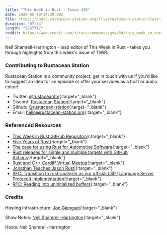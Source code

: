 ```yaml
---
title: "This Week in Rust - Issue 339"
date: 2020-05-19T14:30:00Z
file: https://audio.rustacean-station.org/file/rustacean-station/twir-2020-05-19.mp3
duration: "07:34"
length: "5267717"
reddit: https://www.reddit.com/r/rust/comments/gmyv8h/this_week_in_rust_339/
---
```


Nell Shamrell-Harrington - lead editor of This Week in Rust - takes you through highlights from this week's issue of TWiR.

<!--
The episode introduction goes here.
The first paragraph should ideally be short, and is used in various
places as a "short description" for the episode. Any subsequent
paragraphs show up as "expanded description".
-->

### Contributing to Rustacean Station

<!-- You can probably leave this as-is -->

Rustacean Station is a community project; get in touch with us if you'd like to suggest an idea for an episode or offer your services as a host or audio editor!

 - Twitter: [@rustaceanfm](https://twitter.com/rustaceanfm){:target="_blank"}
 - Discord: [Rustacean Station](https://discord.gg/cHc3Gyc){:target="_blank"}
 - Github: [@rustacean-station](https://github.com/rustacean-station/){:target="_blank"}
 - Email: [hello@rustacean-station.org](mailto:hello@rustacean-station.org){:target="_blank"}

### Referenced Resources

- [This Week in Rust GitHub Repository](https://github.com/emberian/this-week-in-rust){:target="_blank"}
- [Five Years of Rust](https://blog.rust-lang.org/2020/05/15/five-years-of-rust.html){:target="_blank"}
- [The case for using Rust for Automotive Software](https://medium.com/@sojan.james/the-case-for-using-rust-for-automotive-software-19400779f126){:target="_blank"}
- [Rust releases for single and multiple targets with GitHub Actions](https://mateuscosta.me/rust-releases-with-github-actions){:target="_blank"}
- [Rust and C++ Cardiff Virtual Meetup](https://www.youtube.com/watch?v=s8WMaVU3EBs&feature=youtu.be){:target="_blank"}
- [Jonathan Teaches Jason Rust!](https://www.youtube.com/watch?v=EzQ7YIIo1rY&feature=youtu.be){:target="_blank"}
- [RFC: Transition to rust-analyzer as our official LSP (Language Server Protocol) implementation](https://github.com/rust-lang/rfcs/pull/2912){:target="_blank"}
- [RFC: Reading into uninitialized buffers](https://github.com/rust-lang/rfcs/pull/2930){:target="_blank"}


### Credits

Hosting Infrastructure: [Jon Gjengset](https://twitter.com/jonhoo/){:target="_blank"}

Show Notes: [Nell Shamrell-Harrington](https://twitter.com/nellshamrell){:target="_blank"}

Hosts: Nell Shamrell-Harrington
